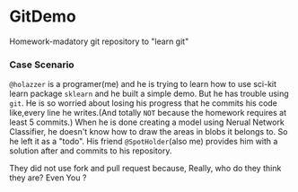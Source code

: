 # GitDemo
Homework-madatory git repository to "learn git"

### Case Scenario

`@holazzer` is a programer(me) and he is trying to learn how to use sci-kit learn package `sklearn` and he built a simple demo. But he has trouble using `git`. He is so worried about losing his progress that he commits his code like,every line he writes.(And totally `NOT` because the homework requires at least 5 commits.) When he is done creating a model using Nerual Network Classifier, he doesn't know how to draw the areas in blobs it belongs to. So he left it as a "todo". His friend `@SpotHolder`(also me) provides him with a solution after and commits to his repository.


They did not use fork and pull request because, Really, who do they think they are? Even You ?
